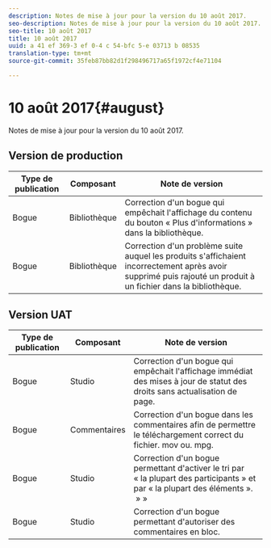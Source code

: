 ```yaml
---
description: Notes de mise à jour pour la version du 10 août 2017.
seo-description: Notes de mise à jour pour la version du 10 août 2017.
seo-title: 10 août 2017
title: 10 août 2017
uuid: a 41 ef 369-3 ef 0-4 c 54-bfc 5-e 03713 b 08535
translation-type: tm+mt
source-git-commit: 35feb87bb82d1f298496717a65f1972cf4e71104

---
```



# 10 août 2017{#august}

Notes de mise à jour pour la version du 10 août 2017.

## Version de production

| **Type de publication** | **Composant** | **Note de version** |
|---|---|---|
| Bogue | Bibliothèque | Correction d'un bogue qui empêchait l'affichage du contenu du bouton « Plus d'informations » dans la bibliothèque. |
| Bogue | Bibliothèque | Correction d'un problème suite auquel les produits s'affichaient incorrectement après avoir supprimé puis rajouté un produit à un fichier dans la bibliothèque. |

## Version UAT

| **Type de publication** | **Composant** | **Note de version** |
|---|---|---|
| Bogue | Studio | Correction d'un bogue qui empêchait l'affichage immédiat des mises à jour de statut des droits sans actualisation de page. |
| Bogue | Commentaires | Correction d'un bogue dans les commentaires afin de permettre le téléchargement correct du fichier. mov ou. mpg. |
| Bogue | Studio | Correction d'un bogue permettant d'activer le tri par « la plupart des participants » et par « la plupart des éléments ».  » » |
| Bogue | Studio | Correction d'un bogue permettant d'autoriser des commentaires en bloc. |

